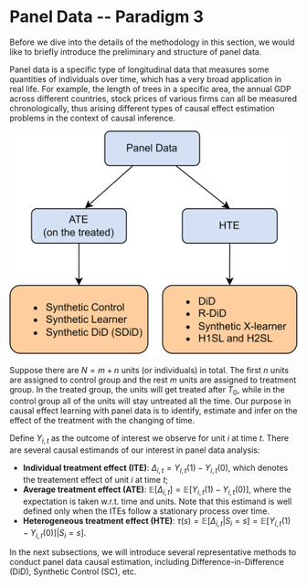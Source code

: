 # Panel Data  -- Paradigm 3

Before we dive into the details of the methodology in this section, we would like to briefly introduce the preliminary and structure of panel data. 

Panel data is a specific type of longitudinal data that measures some quantities of individuals over time, which has a very broad application in real life. For example, the length of trees in a specific area, the annual GDP across different countries, stock prices of various firms can all be measured chronologically, thus arising different types of causal effect estimation problems in the context of causal inference.

![image](CEL-PanelData.png)

Suppose there are $N=m+n$ units (or individuals) in total. The first $n$ units are assigned to control group and the rest $m$ units are assigned to treatment group. In the treated group, the units will get treated after $T_0$, while in the control group all of the units will stay untreated all the time. Our purpose in causal effect learning with panel data is to identify, estimate and infer on the effect of the treatment with the changing of time.

Define $Y_{i,t}$ as the outcome of interest we observe for unit $i$ at time $t$. There are several causal estimands of our interest in panel data analysis:

*   **Individual treatment effect (ITE)**: $\Delta_{i,t} = Y_{i,t}(1)-Y_{i,t}(0)$, which denotes the treatement effect of unit $i$ at time $t$;
*   **Average treatment effect (ATE)**: $\mathbb{E}[\Delta_{i,t}]=\mathbb{E}[Y_{i,t}(1)-Y_{i,t}(0)]$, where the expectation is taken w.r.t. time and units. Note that this estimand is well defined only when the ITEs follow a stationary process over time.
*   **Heterogeneous treatment effect (HTE)**: $\tau(s)= \mathbb{E}[\Delta_{i,t}|S_i=s]=\mathbb{E}[Y_{i,t}(1)-Y_{i,t}(0)]|S_i=s]$.

In the next subsections, we will introduce several representative methods to conduct panel data causal estimation, including Difference-in-Difference (DiD), Synthetic Control (SC), etc.




